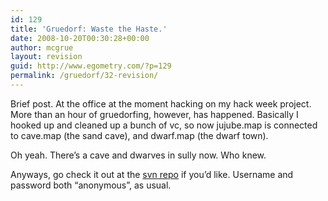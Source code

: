```yaml
---
id: 129
title: 'Gruedorf: Waste the Haste.'
date: 2008-10-20T00:30:28+00:00
author: mcgrue
layout: revision
guid: http://www.egometry.com/?p=129
permalink: /gruedorf/32-revision/
---
```

Brief post. At the office at the moment hacking on my hack week project. More than an hour of gruedorfing, however, has happened. Basically I hooked up and cleaned up a bunch of vc, so now jujube.map is connected to cave.map (the sand cave), and dwarf.map (the dwarf town).

Oh yeah. There&#8217;s a cave and dwarves in sully now. Who knew.

Anyways, go check it out at the <a href=http://www.verge-rpg.com/svn/sully/trunk/>svn repo</a> if you&#8217;d like. Username and password both &#8220;anonymous&#8221;, as usual.